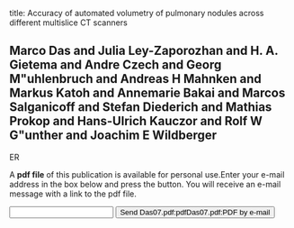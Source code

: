 title: Accuracy of automated volumetry of pulmonary nodules across different multislice CT scanners

## Marco Das and Julia Ley-Zaporozhan and H. A. Gietema and Andre Czech and Georg M"uhlenbruch and Andreas H Mahnken and Markus Katoh and Annemarie Bakai and Marcos Salganicoff and Stefan Diederich and Mathias Prokop and Hans-Ulrich Kauczor and Rolf W G"unther and Joachim E Wildberger
ER

A <b>pdf file</b> of this publication is available for personal use.Enter your e-mail address in the box below and press the button. You will receive an e-mail message with a link to the pdf file.
<form action="sender.php">  <input type="text" name="email">  <input type="submit" value="Send Das07.pdf:pdfDas07.pdf:PDF by e-mail"></form>